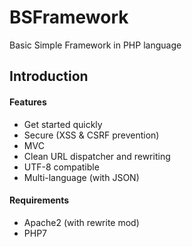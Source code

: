 # BSFramework
Basic Simple Framework in PHP language

## Introduction

#### Features
* Get started quickly
* Secure (XSS & CSRF prevention)
* MVC
* Clean URL dispatcher and rewriting
* UTF-8 compatible
* Multi-language (with JSON)

#### Requirements
* Apache2 (with rewrite mod)
* PHP7